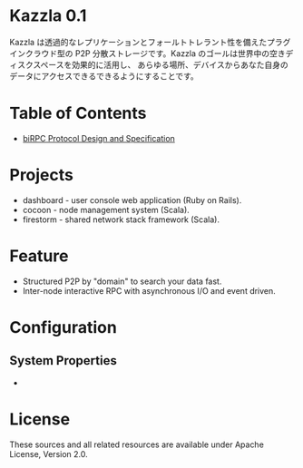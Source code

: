 # Kazzla 0.1
Kazzla は透過的なレプリケーションとフォールトトレラント性を備えたプラグインクラウド型の
P2P 分散ストレージです。Kazzla のゴールは世界中の空きディスクスペースを効果的に活用し、
あらゆる場所、デバイスからあなた自身のデータにアクセスできるできるようにすることです。

# Table of Contents

* [biRPC Protocol Design and Specification](https://github.com/torao/kazzla/blob/master/core/docs/birpc/introduction.md)

# Projects

* dashboard - user console web application (Ruby on Rails).
* cocoon - node management system (Scala).
* firestorm - shared network stack framework (Scala).

# Feature
* Structured P2P by "domain" to search your data fast.
* Inter-node interactive RPC with asynchronous I/O and event driven.

# Configuration
## System Properties
*

# License
These sources and all related resources are available under Apache License, Version 2.0.
